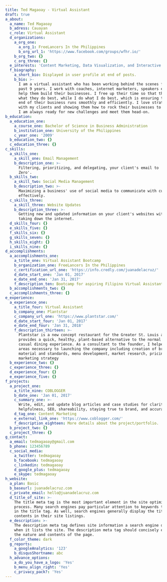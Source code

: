 ```yaml
---
title: Ted Magaoay - Virtual Assistant
draft: true
a_about:
  a_name: Ted Magaoay
  b_adress: Cauayan
  c_role: Virtual Assistant
  d_organizations:
    a_org_one:
      a_org_1: FreeLancers In the Philippines
      b_org_url_1: 'https://www.facebook.com/groups/wfhr.io/'
    b_org_two: {}
    c_org_three: {}
  e_interests: 'Content Marketing, Data Visualization, and Interactive Learning'
  f_biography:
    a_short_bio: Displayed in user profile at end of posts.
    b_bio: >-
      I am a virtual assistant who has been working behind the scenes for the
      past 9 years. I work with coaches, internet marketers, speakers etc. to
      help them build their businesses. I free up their time so that they can do
      what they do best, while I do what I do best, which is ensuring the back
      end of their business runs smoothly and efficiently. I love strategizing
      with my clients and showing them how to rock their businesses to the core!
      I am always ready for new challenges and meet them head-on.
b_education:
  a_education_one:
    a_course_one: Bachelor of Science in Business Administration
    b_institution_one: University of the Philippines
    c_year_one: '2009'
  b_education_two: {}
  c_education_three: {}
c_skills:
  a_skills_one:
    a_skill_one: Email Management
    b_description_one: >-
      Filtering, prioritizing, and delegating, your client's email to 'Inbox
      Zero'.
  b_skills_two:
    a_skill_two: Social Media Management
    b_description_two: >-
      Maximizing a business' use of social media to communicate with customers
      effectively.
  c_skills_three:
    a_skill_three: Website Updates
    b_description_three: >-
      Getting new and updated information on your client's websites without
      taking down the internet.
  d_skills_four: {}
  e_skills_five: {}
  f_skills_six: {}
  g_skills_seven: {}
  h_skills_eight: {}
  i_skills_nine: {}
d_accomplishments:
  a_accomplishments_one:
    a_title_one: Virtual Assistant Bootcamp
    b_organization_one: FreeLancers In the Philippines
    c_certification_url_one: 'https://info.credly.com/juanadelacruz/'
    d_date_start_one: 'Jan 01, 2017'
    e_date_end_one: 'Jan 31, 2017'
    f_description_ten: Bootcamp for aspiring Filipino Virtual Assistants
  b_accomplishments_two: {}
  c_accomplishments_three: {}
e_experience:
  a_experience_one:
    a_title_four: Virtual Assistant
    b_company_one: Plantstar
    c_company_url_one: 'https://www.plantstar.com/'
    d_date_start_four: 'Jan 01, 2017'
    e_date_end_four: 'Jan 31, 2018'
    f_description_thirteen: >-
      Plantstar is a new concept restaurant for the Greater St. Louis area that
      provides a quick, healthy, plant-based alternative to the normal fast
      casual dining experience. As a consultant to the founder, I helped in all
      areas necessary to launching the company including creation of brand
      material and standards, menu development, market research, pricing, and
      marketing strategy
  b_experience_two: {}
  c_experience_three: {}
  d_experience_four: {}
  e_experience_five: {}
f_projects:
  a_project_one:
    a_title_nine: COBLOGGER
    b_date_one: 'Jan 01, 2017'
    c_summary_one: >-
      Write, edit, and update blog articles and case studies for clarity,
      helpfulness, SEO, shareability, staying true to brand, and accuracy.
    d_tag_one: Content Marketing
    e_external_link_one: 'https://www.coblogger.com/'
    f_description_eighteen: More details about the project/portfolio.
  b_project_two: {}
  c_project_three: {}
g_contact:
  a_email: tedmagaoay@gmail.com
  b_phone: 123456789
  c_social_media:
    a_twitter: tedmagaoay
    b_facebook: tedmagaoay
    c_linkedin: tedmagaoay
    d_google_plus: tedmagaoay
    e_skype: tedmagaoay
h_website:
  a_plan: Basic
  b_baseurl: juanadelacruz.com
  c_private_email: hello@juanadelacruz.com
  d_title_of_site: >-
    The title meta tag is the most important element in the site optimization
    process. Many search engines pay particular attention to keywords that occur
    in the title tag. As well, search engines generally display the title tag's
    contents in their site listings.
  e_description: >-
    The description meta tag defines site information a search engine displays
    when it lists the site. The description meta tag should concisely explain
    the nature and contents of the page.
  f_color_theme: dark
  g_reports:
    a_googleAnalytics: '123'
    b_disqusShortname: abc
  h_advance_options:
    a_do_you_have_a_logo: 'Yes'
    b_menu_align_right: 'Yes'
    c_privacy_pack?: 'Yes'
---
```


